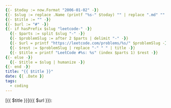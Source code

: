 ```yaml
---
{{- $today := now.Format "2006-01-02" -}}
{{- $slug := replace .Name (printf "%s-" $today) "" | replace ".md" "" -}}
{{- $title := "" -}}
{{- $url := "#" -}}
{{- if hasPrefix $slug "leetcode-" -}}
  {{- $parts := split $slug "-" -}}
  {{- $problemSlug := after 2 $parts | delimit "-" -}}
  {{- $url = printf "https://leetcode.com/problems/%s/" $problemSlug -}}
  {{- $rest := $problemSlug | replace "-" " " | title -}}
  {{- $title = printf "LeetCode #%s: %s" (index $parts 1) $rest -}}
{{- else -}}
  {{- $title = $slug | humanize -}}
{{- end -}}
title: "{{ $title }}"
date: {{ .Date }}
tags:
  - coding
---
```


[{{ $title }}]({{ $url }}):

```python
```
